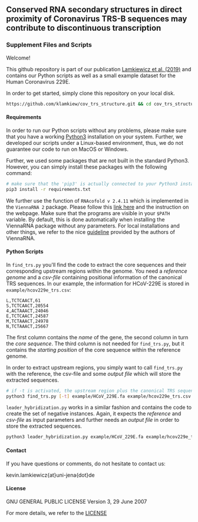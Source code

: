## Conserved RNA secondary structures in direct proximity of Coronavirus TRS-B sequences may contribute to discontinuous transcription

### Supplement Files and Scripts

Welcome!

This github repository is part of our publication [Lamkiewicz et al. (2019)](https://www.tobepublished.com) and contains
our Python scripts as well as a small example dataset for the Human Coronavirus 229E.

In order to get started, simply clone this repository on your local disk.

```bash
https://github.com/klamkiew/cov_trs_structure.git && cd cov_trs_structure/
```

#### Requirements

In order to run our Python scripts without any problems, please make sure that you have a working
[Python3](https://www.python.org/downloads/) installation on your system. Further, we developed
our scripts under a Linux-based environment, thus, we do not guarantee our code to run on
MacOS or Windows.

Further, we used some packages that are not built in the standard Python3. However, 
you can simply install these packages with the following command:

```bash
# make sure that the 'pip3' is actually connected to your Python3 installation.
pip3 install -r requirements.txt
```


We further use the function of `RNAcofold v 2.4.11` which is implemented in
the `ViennaRNA 2` package. Please follow this [link here](https://www.tbi.univie.ac.at/RNA/) 
and the instruction on the webpage. Make sure that the programs are visible in 
your `$PATH` variable. By default, this is done automatically when installing the
ViennaRNA package without any parameters. For local installations and other things,
we refer to the nice [guideline](https://www.tbi.univie.ac.at/RNA/#download) provided
by the authors of ViennaRNA.


#### Python Scripts

In `find_trs.py` you'll find the code to extract the core sequences and their corresponding
upstream regions within the genome. You need a *reference genome* and a *csv-file* containing
positional information of the canonical TRS sequences.
In our example, the information for HCoV-229E is stored in `example/hcov229e_trs.csv`:

```
L,TCTCAACT,61
S,TCTCAACT,20554
4,ACTAAACT,24046
E,TCTCAACT,24587
M,TCTAAACT,24978
N,TCTAAACT,25667
```
The first column contains the *name* of the gene, the second column in turn the *core sequence*.
The third column is not needed for `find_trs.py`, but it contains the *starting position* of the core sequence
within the reference genome.

In order to extract upstream regions, you simply want to call `find_trs.py` with the reference, the csv-file
and some *output file* which will store the extracted sequences.

```bash
# if -t is activated, the upstream region plus the canonical TRS sequence is extracted
python3 find_trs.py [-t] example/HCoV_229E.fa example/hcov229e_trs.csv example/extracted_seq_hcov229e.fa

```

`leader_hybridization.py` works in a similar fashion and contains the code to create the set of negative 
instances. Again, it expects the *reference* and *csv-file* as input parameters and further needs an *output file*
in order to store the extracted sequences.


```bash
python3 leader_hybridization.py example/HCoV_229E.fa example/hcov229e_trs.csv example/negative_seq_hcov229e.fa

```

#### Contact

If you have questions or comments, do not hesitate to contact us:

kevin.lamkiewicz{at}uni-jena{dot}de

#### License
GNU GENERAL PUBLIC LICENSE Version 3, 29 June 2007

For more details, we refer to the [LICENSE](./LICENSE)

